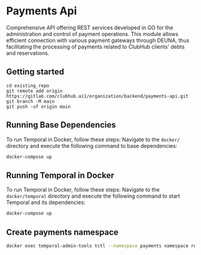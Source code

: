 # Payments Api

Comprehensive API offering REST services developed in GO for the administration and control of payment operations. This module allows efficient connection with various payment gateways through DEUNA, thus facilitating the processing of payments related to ClubHub clients' debts and reservations.

## Getting started

```
cd existing_repo
git remote add origin https://gitlab.com/clubhub.ai1/organization/backend/payments-api.git
git branch -M main
git push -uf origin main
```

## Running Base Dependencies

To run Temporal in Docker, follow these steps:
Navigate to the `docker/` directory and execute the following command to base dependencies:

```sh
docker-compose up
```

## Running Temporal in Docker

To run Temporal in Docker, follow these steps:
Navigate to the `docker/temporal` directory and execute the following command to start Temporal and its dependencies:

```sh
docker-compose up
```

## Create payments namespace

```sh
docker exec temporal-admin-tools tctl --namespace payments namespace register
```